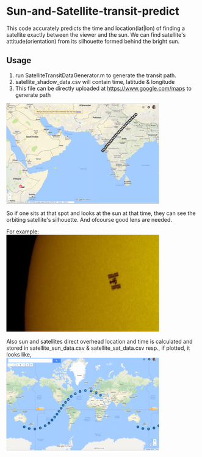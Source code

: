 # Sun-and-Satellite-transit-predict
This code accurately predicts the time and location(lat|lon) of finding a satellite exactly between the viewer and the sun.  We can find satellite's attitude(orientation) from its  silhouette formed behind the bright sun.



## Usage
1. run SatelliteTransitDataGenerator.m to generate the transit path.
2. satellite_shadow_data.csv will contain time, latitude & longitude
3. This file can be directly uploaded at https://www.google.com/maps to generate path 


<img src="Picture1.png" width="400">


So if one sits at that spot and looks at the sun at that time, they can see the orbiting satellite's silhouette. And ofcourse  good lens are needed.  

For example:  
<img src="silhouette.jpg" width="400">

Also sun and satellites direct overhead location and time is calculated and stored in satellite_sun_data.csv & satellite_sat_data.csv resp., if plotted, it looks like,  
<img src="Picture3.png" width="400">
